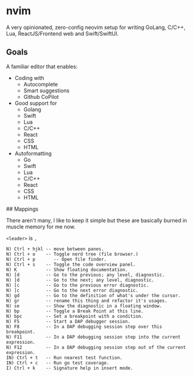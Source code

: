 # nvim

A very opinionated, zero-config neovim setup for writing GoLang, C/C++, Lua, ReactJS/Frontend web and Swift/SwiftUI.

## Goals

A familiar editor that enables:

* Coding with
	* Autocomplete
	* Smart suggestions
	* Github CoPilot
* Good support for
	* Golang
	* Swift
	* Lua
	* C/C++
	* React
	* CSS
	* HTML
* Autoformatting
	* Go
	* Swift
	* Lua
	* C/C++
	* React
	* CSS
	* HTML

## Mappings

There aren't many, I like to keep it simple but these are basically burned in muscle memory for me now.

`<leader>` is `,`

```
N) Ctrl + hjkl -- move between panes.
N) Ctrl + o    -- Toggle nerd tree (file browser.)
N) Ctrl + p 	  -- Open file finder.
N) Ctrl + s    -- Toggle the code overview panel.
N) K           -- Show floating documentation.
N) [d          -- Go to the previous; any level, diagnostic.
N) ]d          -- Go to the next; any level, diagnostic.
N) [c          -- Go to the previous error diagnostic.
N) ]c          -- Go to the next error diagnostic.
N) gd          -- Go to the definition of what's under the cursor.
N) gr          -- rename this thing and refactor it's usages.
N) se          -- Show the diagnostic in a floating window.
N) bp          -- Toggle a Break Point at this line.
N) bpc         -- Set a breakpoint with a condition.
N) F5          -- Start a DAP debugger session.
N) F8          -- In a DAP debugging session step over this breakpoint.
N) F11         -- In a DAP debugging session step into the current expression.
N) F12         -- In a DAP debugging session step out of the current expression.
IN) Ctrl + t   -- Run nearest test function.
IN) Ctrl + c   -- Run go test coverage.
I) Ctrl + k    -- Signature help in insert mode.
```

